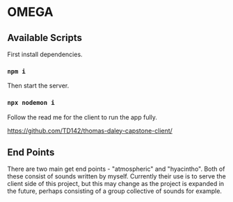 # OMEGA

## Available Scripts

First install dependencies.

### `npm i`

Then start the server.

### `npx nodemon i`

Follow the read me for the client to run the app fully.

https://github.com/TD142/thomas-daley-capstone-client/

## End Points

There are two main get end points - "atmospheric" and "hyacintho". Both of these consist of sounds written by myself. Currently their use is to serve the client side of this project, but this may change as the project is expanded in the future, perhaps consisting of a group collective of sounds for example.
